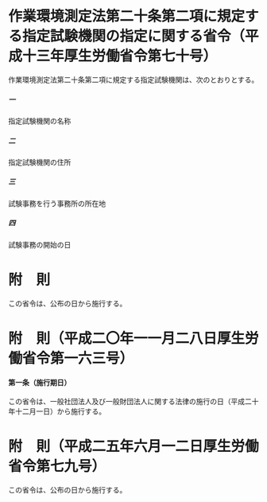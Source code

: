 # 作業環境測定法第二十条第二項に規定する指定試験機関の指定に関する省令（平成十三年厚生労働省令第七十号）
作業環境測定法第二十条第二項に規定する指定試験機関は、次のとおりとする。
##### 一
指定試験機関の名称
##### 二
指定試験機関の住所
##### 三
試験事務を行う事務所の所在地
##### 四
試験事務の開始の日
# 附　則
この省令は、公布の日から施行する。
# 附　則（平成二〇年一一月二八日厚生労働省令第一六三号）
#### 第一条（施行期日）
この省令は、一般社団法人及び一般財団法人に関する法律の施行の日（平成二十年十二月一日）から施行する。
# 附　則（平成二五年六月一二日厚生労働省令第七九号）
この省令は、公布の日から施行する。
